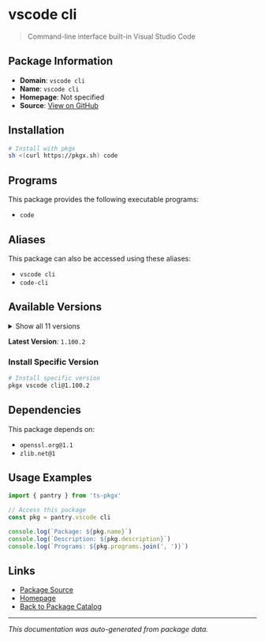# vscode cli

> Command-line interface built-in Visual Studio Code

## Package Information

- **Domain**: `vscode cli`
- **Name**: `vscode cli`
- **Homepage**: Not specified
- **Source**: [View on GitHub](https://github.com/pkgxdev/pantry/tree/main/projects/microsoft.com/code-cli/package.yml)

## Installation

```bash
# Install with pkgx
sh <(curl https://pkgx.sh) code
```

## Programs

This package provides the following executable programs:

- `code`

## Aliases

This package can also be accessed using these aliases:

- `vscode cli`
- `code-cli`

## Available Versions

<details>
<summary>Show all 11 versions</summary>

- `1.100.2`, `1.100.1`, `1.100.0`, `1.99.3`, `1.99.2`
- `1.99.1`, `1.99.0`, `1.98.2`, `1.98.1`, `1.98.0`
- `1.97.2`

</details>

**Latest Version**: `1.100.2`

### Install Specific Version

```bash
# Install specific version
pkgx vscode cli@1.100.2
```

## Dependencies

This package depends on:

- `openssl.org@1.1`
- `zlib.net@1`

## Usage Examples

```typescript
import { pantry } from 'ts-pkgx'

// Access this package
const pkg = pantry.vscode cli

console.log(`Package: ${pkg.name}`)
console.log(`Description: ${pkg.description}`)
console.log(`Programs: ${pkg.programs.join(', ')}`)
```

## Links

- [Package Source](https://github.com/pkgxdev/pantry/tree/main/projects/microsoft.com/code-cli/package.yml)
- [Homepage](#)
- [Back to Package Catalog](../package-catalog.md)

---

*This documentation was auto-generated from package data.*
